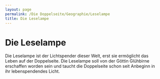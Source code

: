 ```yaml
---
layout: page
permalink: /Die Doppelseite/Geographie/Leselampe
title: Die Leselampe
---
```


# Die Leselampe

Die Leselampe ist der Lichtspender dieser Welt, erst sie ermöglicht das Leben auf der Doppelseite. Die Leselampe soll von der Göttin Glühbirne erschaffen worden sein und taucht die Doppelseite schon seit Anbeginn in ihr lebenspendendes Licht.

